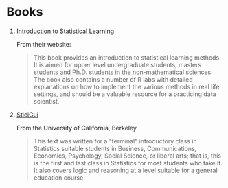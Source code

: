# Books

1. [Introduction to Statistical Learning](http://www-bcf.usc.edu/~gareth/ISL/)
   
   From their website: 
   >This book provides an introduction to statistical learning methods. 
   It is aimed for upper level undergraduate students, masters students and Ph.D. 
   students in the non-mathematical sciences. The book also contains a number of R 
   labs with detailed explanations on how to implement the various methods in real 
   life settings, and should be a valuable resource for a practicing data scientist.
   
2. [SticiGui](https://www.stat.berkeley.edu/~stark/SticiGui/index.htm)

   From the University of California, Berkeley
   > This text was written for a "terminal" introductory class in Statistics suitable 
   students in Business, Communications, Economics, Psychology, Social Science, 
   or liberal arts; that is, this is the first and last class in Statistics for 
   most students who take it. It also covers logic and reasoning at a level suitable 
   for a general education course.